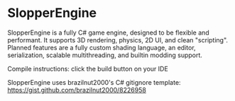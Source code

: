 # SlopperEngine
SlopperEngine is a fully C# game engine, designed to be flexible and performant.
It supports 3D rendering, physics, 2D UI, and clean "scripting".
Planned features are a fully custom shading language, an editor, serialization, scalable multithreading, and builtin modding support.

Compile instructions: click the build button on your IDE

SlopperEngine uses brazilnut2000's C# gitignore template: https://gist.github.com/brazilnut2000/8226958